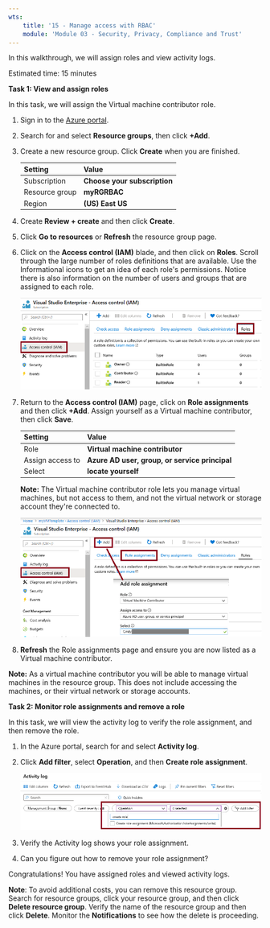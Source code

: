 ```yaml
---
wts:
    title: '15 - Manage access with RBAC'
    module: 'Module 03 - Security, Privacy, Compliance and Trust'
---
```



In this walkthrough, we will assign roles and view activity logs. 

Estimated time: 15 minutes

**Task 1: View and assign roles**

In this task, we will assign the Virtual machine contributor role. 

1. Sign in to the [Azure portal](https://portal.azure.com).

2. Search for and select **Resource groups**, then click **+Add**.

3. Create a new resource group. Click **Create** when you are finished. 

    | Setting | Value |
    | -- | -- |
    | Subscription | **Choose your subscription** |
    | Resource group | **myRGRBAC** |
    | Region | **(US) East US** |

4. Create **Review + create** and then click **Create**.

5. Click **Go to resources** or **Refresh** the resource group page. 

6. Click on the  **Access control (IAM)** blade, and then click on **Roles**. Scroll through the large number of roles definitions that are available. Use the Informational icons to get an idea of each role's permissions. Notice there is also information on the number of users and groups that are assigned to each role.

    ![Screenshot of IAM roles blade. Owner, contributor, and reader roles are shown.](../images/1501.png)

7. Return to the **Access control (IAM)** page, click on **Role assignments** and then click **+Add**. Assign yourself as a Virtual machine contributor, then click **Save**. 

    | Setting | Value |
    | -- | -- |
    | Role | **Virtual machine contributor** |
    | Assign access to | **Azure AD user, group, or service principal** |
    | Select | **locate yourself** |

    **Note:** The Virtual machine contributor role lets you manage virtual machines, but not access to them, and not the virtual network or storage account they're connected to.

    ![Screenshot of the Add role assignment page filled out with the necessary information.](../images/1502.png)


5. **Refresh** the Role assignments page and ensure you are now listed as a Virtual machine contributor. 

**Note:** As a virtual machine contributor you will be able to manage virtual machines in the resource group. This does not include accessing the machines, or their virtual network or storage accounts. 

**Task 2: Monitor role assignments and remove a role**

In this task, we will view the activity log to verify the role assignment, and then remove the role. 

1. In the Azure portal, search for and select **Activity log**.

2. Click **Add filter**, select **Operation**, and then **Create role assignment**.

    ![Screenshot of the Activity log page with configured filter.](../images/1503.png)

3. Verify the Activity log shows your role assignment. 

4. Can you figure out how to remove your role assignment?

Congratulations! You have assigned roles and viewed activity logs. 

**Note**: To avoid additional costs, you can remove this resource group. Search for resource groups, click your resource group, and then click **Delete resource group**. Verify the name of the resource group and then click **Delete**. Monitor the **Notifications** to see how the delete is proceeding.



